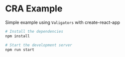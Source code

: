 # CRA Example

Simple example using `Valigators` with create-react-app

```sh
# Install the dependencies
npm install

# Start the development server
npm run start
```
